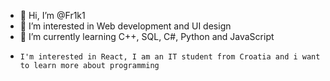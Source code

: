 - 👋 Hi, I’m @Fr1k1
- 👀 I’m interested in Web development and UI design
- 🌱 I’m currently learning C++, SQL, C#, Python and JavaScript
-     I'm interested in React, I am an IT student from Croatia and i want to learn more about programming


<!---
Fr1k1/Fr1k1 is a ✨ special ✨ repository because its `README.md` (this file) appears on your GitHub profile.
You can click the Preview link to take a look at your changes.
--->
